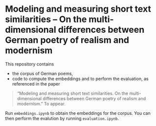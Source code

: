 # Modeling and measuring short text similarities – On the multi-dimensional differences between German poetry of realism and modernism

This repository contains 
- the corpus of German poems,
- code to compute the embeddings and to perform the evaluation,
as referenced in the paper

> “Modeling and measuring short text similarities. On the multi-dimensional differences between German poetry of realism and modernism.” To appear.

Run `embeddings.ipynb` to obtain the embeddings for the corpus. You can then perform the evalution by
running `evaluation.ipynb`.
